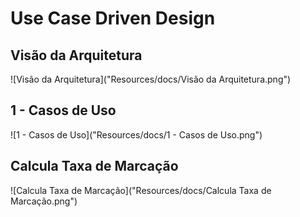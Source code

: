 # Use Case Driven Design

## Visão da Arquitetura

![Visão da Arquitetura]("Resources/docs/Visão da Arquitetura.png")

## 1 - Casos de Uso

![1 - Casos de Uso]("Resources/docs/1 - Casos de Uso.png")

## Calcula Taxa de Marcação

![Calcula Taxa de Marcação]("Resources/docs/Calcula Taxa de Marcação.png")

